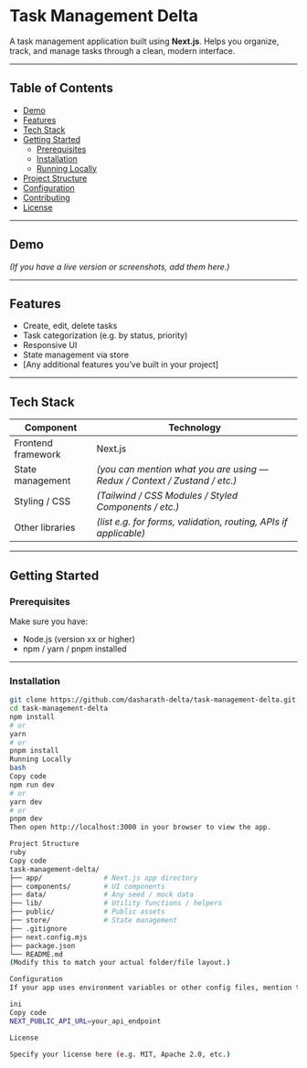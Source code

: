 # Task Management Delta

A task management application built using **Next.js**. Helps you organize, track, and manage tasks through a clean, modern interface.

---

## Table of Contents

- [Demo](#demo)  
- [Features](#features)  
- [Tech Stack](#tech-stack)  
- [Getting Started](#getting-started)  
  - [Prerequisites](#prerequisites)  
  - [Installation](#installation)  
  - [Running Locally](#running-locally)  
- [Project Structure](#project-structure)  
- [Configuration](#configuration)  
- [Contributing](#contributing)  
- [License](#license)

---

## Demo

*(If you have a live version or screenshots, add them here.)*

---

## Features

- Create, edit, delete tasks  
- Task categorization (e.g. by status, priority)  
- Responsive UI  
- State management via store  
- [Any additional features you’ve built in your project]  

---

## Tech Stack

| Component | Technology |
|-----------|------------|
| Frontend framework | Next.js |
| State management | *(you can mention what you are using — Redux / Context / Zustand / etc.)* |
| Styling / CSS | *(Tailwind / CSS Modules / Styled Components / etc.)* |
| Other libraries | *(list e.g. for forms, validation, routing, APIs if applicable)* |

---

## Getting Started

### Prerequisites

Make sure you have:

- Node.js (version xx or higher)  
- npm / yarn / pnpm installed  

---

### Installation

```bash
git clone https://github.com/dasharath-delta/task-management-delta.git
cd task-management-delta
npm install
# or
yarn
# or
pnpm install
Running Locally
bash
Copy code
npm run dev
# or
yarn dev
# or
pnpm dev
Then open http://localhost:3000 in your browser to view the app.

Project Structure
ruby
Copy code
task-management-delta/
├── app/               # Next.js app directory
├── components/        # UI components
├── data/              # Any seed / mock data
├── lib/               # Utility functions / helpers
├── public/            # Public assets
├── store/             # State management
├── .gitignore
├── next.config.mjs
├── package.json
└── README.md
(Modify this to match your actual folder/file layout.)

Configuration
If your app uses environment variables or other config files, mention them here. Example:

ini
Copy code
NEXT_PUBLIC_API_URL=your_api_endpoint

License

Specify your license here (e.g. MIT, Apache 2.0, etc.)